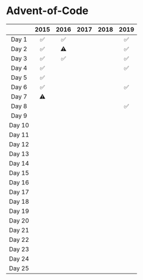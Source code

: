 # Advent-of-Code
|        | 2015 | 2016 | 2017 | 2018 | 2019 |
| :----: | :--: | :--: | :--: | :--: | :--: |
| Day 1  |  ✅   |  ✅    |      |      |  ✅   |
| Day 2  |  ✅   | ⚠️ |      |      |  ✅   |
| Day 3  |  ✅   | ✅ |      |      |  ✅   |
| Day 4  |  ✅   |      |      |      |  ✅   |
| Day 5  |  ✅   |      |      |      |      |
| Day 6  |  ✅   |      |      |      |  ✅   |
| Day 7  |  ⚠️  |      |      |      |      |
| Day 8  |      |      |      |      |  ✅   |
| Day 9  |      |      |      |      |      |
| Day 10 |      |      |      |      |      |
| Day 11 |      |      |      |      |      |
| Day 12 |      |      |      |      |      |
| Day 13 |      |      |      |      |      |
| Day 14 |      |      |      |      |      |
| Day 15 |      |      |      |      |      |
| Day 16 |      |      |      |      |      |
| Day 17 |      |      |      |      |      |
| Day 18 |      |      |      |      |      |
| Day 19 |      |      |      |      |      |
| Day 20 |      |      |      |      |      |
| Day 21 |      |      |      |      |      |
| Day 22 |      |      |      |      |      |
| Day 23 |      |      |      |      |      |
| Day 24 |      |      |      |      |      |
| Day 25 |      |      |      |      |      |